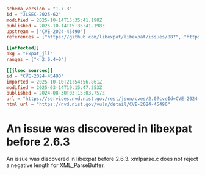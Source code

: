 ```toml
schema_version = "1.7.3"
id = "JLSEC-2025-62"
modified = 2025-10-14T15:35:41.198Z
published = 2025-10-14T15:35:41.198Z
upstream = ["CVE-2024-45490"]
references = ["https://github.com/libexpat/libexpat/issues/887", "https://github.com/libexpat/libexpat/pull/890", "https://security.netapp.com/advisory/ntap-20241018-0004/"]

[[affected]]
pkg = "Expat_jll"
ranges = ["< 2.6.4+0"]

[[jlsec_sources]]
id = "CVE-2024-45490"
imported = 2025-10-10T21:54:56.861Z
modified = 2025-03-14T19:15:47.253Z
published = 2024-08-30T03:15:03.757Z
url = "https://services.nvd.nist.gov/rest/json/cves/2.0?cveId=CVE-2024-45490"
html_url = "https://nvd.nist.gov/vuln/detail/CVE-2024-45490"
```

# An issue was discovered in libexpat before 2.6.3

An issue was discovered in libexpat before 2.6.3. xmlparse.c does not reject a negative length for XML_ParseBuffer.

